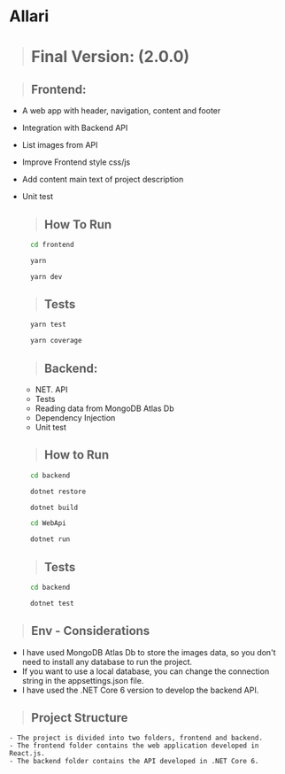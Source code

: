# Allari 

># Final Version: (2.0.0)

> ## Frontend:
- A web app with header, navigation, content and footer
- Integration with Backend API
- List images from API
- Improve Frontend style css/js
- Add content main text of project description
- Unit test

  > ## How To Run
    ```cmd
      cd frontend

      yarn

      yarn dev
    ```

  >## Tests

  ```cmd
    yarn test

    yarn coverage
  ```

  > ## Backend:
  - NET. API
  - Tests
  - Reading data from MongoDB Atlas Db
  - Dependency Injection
  - Unit test


  >## How to Run
    ```cmd
      cd backend

      dotnet restore

      dotnet build

      cd WebApi

      dotnet run

    ```

  >## Tests
    ```cmd
      cd backend

      dotnet test
    ```

> ## Env - Considerations

  - I have used MongoDB Atlas Db to store the images data, so you don't need to install any database to run the project.
  - If you want to use a local database, you can change the connection string in the appsettings.json file.
  - I have used the .NET Core 6 version to develop the backend API.

> ## Project Structure
  
    - The project is divided into two folders, frontend and backend.
    - The frontend folder contains the web application developed in React.js.
    - The backend folder contains the API developed in .NET Core 6.